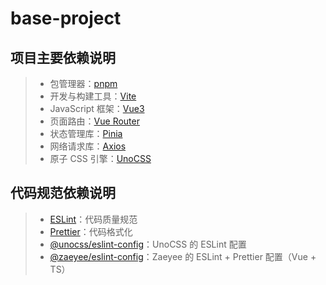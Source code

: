 # base-project

## 项目主要依赖说明

> - 包管理器：[pnpm](https://pnpm.io/zh/)
> - 开发与构建工具：[Vite](https://cn.vitejs.dev/)
> - JavaScript 框架：[Vue3](https://cn.vuejs.org/)
> - 页面路由：[Vue Router](https://router.vuejs.org/zh/)
> - 状态管理库：[Pinia](https://pinia.vuejs.org/zh/)
> - 网络请求库：[Axios](https://axios-http.com/zh/)
> - 原子 CSS 引擎：[UnoCSS](https://unocss.dev/)

## 代码规范依赖说明

> - [ESLint](https://zh-hans.eslint.org/)：代码质量规范
> - [Prettier](https://prettier.io/)：代码格式化
> - [@unocss/eslint-config](https://github.com/unocss/unocss/tree/main/packages/eslint-config#readme)：UnoCSS 的 ESLint 配置
> - [@zaeyee/eslint-config](https://github.com/zaeyee/eslint-config)：Zaeyee 的 ESLint + Prettier 配置（Vue + TS）
